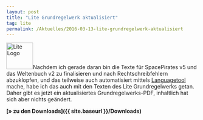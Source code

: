 ```yaml
---
layout: post
title: "Lite Grundregelwerk aktualisiert"
tag: lite
permalink: /Aktuelles/2016-03-13-lite-grundregelwerk-aktualisiert
---
```


<img alt="Lite Logo" class="floatleft" height="70" src="{{ site.baseurl }}/assets/pics/lite.png" width="70" />Nachdem ich gerade daran bin die Texte für SpacePirates v5 und das Weltenbuch v2 zu finalisieren und nach Rechtschreibfehlern abzuklopfen, und das teilweise auch automatisiert mittels [Languagetool](https://languagetool.org/) mache, habe ich das auch mit den Texten des Lite Grundregelwerks getan. Daher gibt es jetzt ein aktualisiertes Grundregelwerks-PDF, inhaltlich hat sich aber nichts geändert.

**[&raquo; zu den Downloads]({{ site.baseurl }}/Downloads)**


